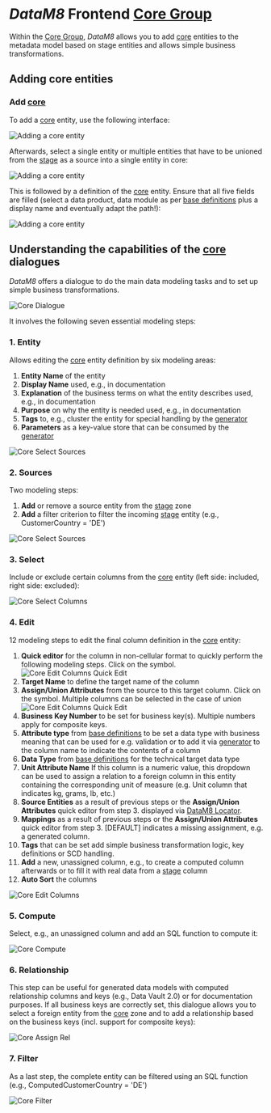 # _DataM8_ Frontend [Core Group](../frontend.md#core-group)

Within the [Core Group](../frontend.md#core-group), _DataM8_ allows you to add [core](../../metadatamodel/zones/core.md#entity-definition) entities to the metadata model based on stage entities and allows simple business transformations.

## Adding core entities

### Add [core](../../metadatamodel/zones/core.md#entity-definition)

To add a [core](../../metadatamodel/zones/core.md#entity-definition) entity, use the following interface:

![Adding a core entity](../../assets/images/add_core.png)

Afterwards, select a single entity or multiple entities that have to be unioned from the [stage](../../metadatamodel/zones/stage.md#entity-definition) as a source into a single entity in core:

![Adding a core entity](../../assets/images/add_core_stage_entities.png)

This is followed by a definition of the [core](../../metadatamodel/zones/core.md#entity-definition) entity. Ensure that all five fields are filled (select a data product, data module as per [base definitions](../../metadatamodel/metadatamodel.md#base-definitions) plus a display name and eventually adapt the path!):

![Adding a core entity](../../assets/images/core_define_entity.png)

## Understanding the capabilities of the [core](../../metadatamodel/zones/core.md#entity-definition) dialogues

_DataM8_ offers a dialogue to do the main data modeling tasks and to set up simple business transformations. 

![Core Dialogue](../../assets/images/core_dialogue_overview.png)

It involves the following seven essential modeling steps:

### 1. Entity

Allows editing the [core](../../metadatamodel/zones/core.md#entity-definition) entity definition by six modeling areas:

1. **Entity Name** of the entity
2. **Display Name** used, e.g., in documentation
3. **Explanation** of the business terms on what the entity describes used, e.g., in documentation
4. **Purpose** on why the entity is needed used, e.g., in documentation
5. **Tags** to, e.g., cluster the entity for special handling by the [generator](../generator/generator.md)
6. **Parameters** as a key-value store that can be consumed by the [generator](../generator/generator.md)

![Core Select Sources](../../assets/images/core_define_entity_steps.png)

### 2. Sources

Two modeling steps:

1. **Add** or remove a source entity from the [stage](../../metadatamodel/zones/stage.md#entity-definition) zone
2. **Add** a filter criterion to filter the incoming [stage](../../metadatamodel/zones/stage.md#entity-definition) entity (e.g., CustomerCountry = 'DE')

![Core Select Sources](../../assets/images/core_select_sources.png)

### 3. Select

Include or exclude certain columns from the [core](../../metadatamodel/zones/core.md#entity-definition) entity (left side: included, right side: excluded):

![Core Select Columns](../../assets/images/core_select_cols.png)

### 4. Edit

12 modeling steps to edit the final column definition in the [core](../../metadatamodel/zones/core.md#entity-definition) entity:

1. **Quick editor** for the column in non-cellular format to quickly perform the following modeling steps. Click on the symbol. ![Core Edit Columns Quick Edit](../../assets/images/core_quick_edit.png)
2. **Target Name** to define the target name of the column
3. **Assign/Union Attributes** from the source to this target column. Click on the symbol. Multiple columns can be selected in the case of union ![Core Edit Columns Quick Edit](../../assets/images/core_assign_attributes.png)
4. **Business Key Number** to be set for business key(s). Multiple numbers apply for composite keys.
5. **Attribute type** from [base definitions](../../metadatamodel/metadatamodel.md#base-definitions) to be set a data type with business meaning that can be used for e.g. validation or to add it via [generator](../generator/generator.md) to the column name to indicate the contents of a column
6. **Data Type** from [base definitions](../../metadatamodel/metadatamodel.md#base-definitions) for the technical target data type
7. **Unit Attribute Name** If this column is a numeric value, this dropdown can be used to assign a relation to a foreign column in this entity containing the corresponding unit of measure (e.g. Unit column that indicates kg, grams, lb, etc.)
8. **Source Entities** as a result of previous steps or the **Assign/Union Attributes** quick editor from step 3. displayed via [DataM8 Locator](../../metadatamodel/metadatamodel.md).
9. **Mappings** as a result of previous steps or the **Assign/Union Attributes** quick editor from step 3. [DEFAULT] indicates a missing assignment, e.g. a generated column.
10. **Tags** that can be set add simple business transformation logic, key definitions or SCD handling.
11. **Add** a new, unassigned column, e.g., to create a computed column afterwards or to fill it with real data from a [stage](../../metadatamodel/zones/stage.md#entity-definition) column
12. **Auto Sort** the columns

![Core Edit Columns](../../assets/images/core_edit_cols.png)

### 5. Compute

Select, e.g., an unassigned column and add an SQL function to compute it:

![Core Compute](../../assets/images/core_compute_cols.png)

### 6. Relationship

This step can be useful for generated data models with computed relationship columns and keys (e.g., Data Vault 2.0) or for documentation purposes. If all business keys are correctly set, this dialogue allows you to select a foreign entity from the [core](../../metadatamodel/zones/core.md#entity-definition) zone and to add a relationship based on the business keys (incl. support for composite keys):

![Core Assign Rel](../../assets/images/core_assign_relationship.png)

### 7. Filter

As a last step, the complete entity can be filtered using an SQL function (e.g., ComputedCustomerCountry = 'DE')

![Core Filter](../../assets/images/core_filter_entity.png)
